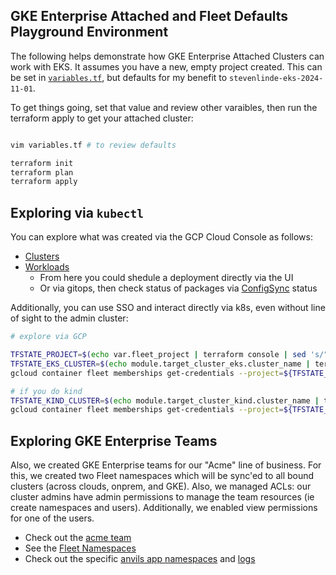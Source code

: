 

## GKE Enterprise Attached and Fleet Defaults Playground Environment

The following helps demonstrate how GKE Enterprise Attached Clusters can work with EKS. It assumes you have a new, empty project created. This can be set in [`variables.tf`](terraform/variables.tf), but defaults for my benefit to `stevenlinde-eks-2024-11-01`. 

To get things going, set that value and review other varaibles, then run the terraform apply to get your attached cluster:

```bash

vim variables.tf # to review defaults

terraform init
terraform plan
terraform apply

```

## Exploring via `kubectl`

You can explore what was created via the GCP Cloud Console as follows:

* [Clusters](https://pantheon.corp.google.com/kubernetes/list/overview?project=stevenlinde-eks-2024-11-01) 
* [Workloads](https://pantheon.corp.google.com/kubernetes/workload/overview?project=stevenlinde-eks-2024-11-01) 
    * From here you could shedule a deployment directly via the UI
    * Or via gitops, then check status of packages via [ConfigSync](https://pantheon.corp.google.com/kubernetes/config_management/packages?project=stevenlinde-eks-2024-11-01) status

Additionally, you can use SSO and interact directly via k8s, even without line of sight to the admin cluster:

```bash
# explore via GCP

TFSTATE_PROJECT=$(echo var.fleet_project | terraform console | sed 's/"//g')
TFSTATE_EKS_CLUSTER=$(echo module.target_cluster_eks.cluster_name | terraform console | sed 's/"//g')
gcloud container fleet memberships get-credentials --project=${TFSTATE_PROJECT} ${TFSTATE_EKS_CLUSTER}

# if you do kind
TFSTATE_KIND_CLUSTER=$(echo module.target_cluster_kind.cluster_name | terraform console | sed 's/"//g')
gcloud container fleet memberships get-credentials --project=${TFSTATE_PROJECT} ${TFSTATE_KIND_CLUSTER}

```

## Exploring GKE Enterprise Teams

Also, we created GKE Enterprise teams for our "Acme" line of business. For this, we created two Fleet namespaces which will be sync'ed to all bound clusters (across clouds, onprem, and GKE). Also, we managed ACLs: our cluster admins have admin permissions to manage the team resources (ie create namespaces and users). Additionally, we enabled view permissions for one of the users.

* Check out the [acme team](https://pantheon.corp.google.com/kubernetes/teams/details/global/acme/details?pageState=(%22timeRangeFilter%22:(%22groupValue%22:%22PT1H%22,%22customValue%22:null))&project=stevenlinde-eks-2024-11-01)
* See the [Fleet Namespaces](https://pantheon.corp.google.com/kubernetes/teams/details/global/acme/namespaces?pageState=(%22timeRangeFilter%22:(%22groupValue%22:%22PT1H%22,%22customValue%22:null))&project=stevenlinde-eks-2024-11-01)
* Check out the specific [anvils app namespaces](https://pantheon.corp.google.com/kubernetes/teams/details/global/acme/namespaces/acme-anvils/details?project=stevenlinde-eks-2024-11-01) and [logs](https://pantheon.corp.google.com/kubernetes/teams/details/global/acme/namespaces/acme-anvils/logs?project=stevenlinde-eks-2024-11-01)


